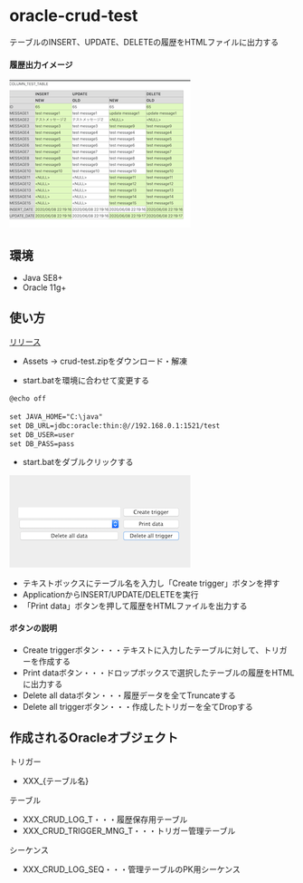 # oracle-crud-test

テーブルのINSERT、UPDATE、DELETEの履歴をHTMLファイルに出力する
#### 履歴出力イメージ

![出力イメージ](https://github.com/d-segawa/oracle-crud-test/blob/images/image/result.png)

## 環境
- Java SE8+
- Oracle 11g+

## 使い方
[リリース](https://github.com/d-segawa/oracle-crud-test/releases)
- Assets -> crud-test.zipをダウンロード・解凍


- start.batを環境に合わせて変更する

```
@echo off

set JAVA_HOME="C:\java"
set DB_URL=jdbc:oracle:thin:@//192.168.0.1:1521/test
set DB_USER=user
set DB_PASS=pass

```
- start.batをダブルクリックする

![起動画面](https://github.com/d-segawa/oracle-crud-test/blob/images/image/gui.png)

* テキストボックスにテーブル名を入力し「Create trigger」ボタンを押す
* ApplicationからINSERT/UPDATE/DELETEを実行
* 「Print data」ボタンを押して履歴をHTMLファイルを出力する

#### ボタンの説明
- Create triggerボタン・・・テキストに入力したテーブルに対して、トリガーを作成する
- Print dataボタン・・・ドロップボックスで選択したテーブルの履歴をHTMLに出力する
- Delete all dataボタン・・・履歴データを全てTruncateする
- Delete all triggerボタン・・・作成したトリガーを全てDropする

## 作成されるOracleオブジェクト
トリガー
- XXX_{テーブル名}

テーブル
- XXX_CRUD_LOG_T・・・履歴保存用テーブル
- XXX_CRUD_TRIGGER_MNG_T・・・トリガー管理テーブル

シーケンス
- XXX_CRUD_LOG_SEQ・・・管理テーブルのPK用シーケンス
